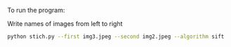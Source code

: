 To run the program:

Write names of images from left to right

```bash
python stich.py --first img3.jpeg --second img2.jpeg --algorithm sift 
```
